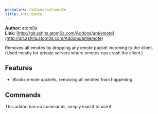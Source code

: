 ```yaml
---
permalink: /addons/antiemote
title: Anti-Emote
---
```


**Author:** atom0s<br/>
**Link:** [http://git.ashita.atom0s.com/Addons/antiemote](http://git.ashita.atom0s.com/Addons/antiemote)

Removes all emotes by dropping any emote packet incoming to the client. (Used mostly for private servers where emotes can crash the client.)

## Features

  * Blocks emote packets, removing all emotes from happening.

## Commands

This addon has no commands, simply load it to use it.

